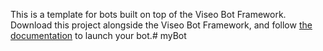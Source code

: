 This is a template for bots built on top of the Viseo Bot Framework.
Download this project alongside the Viseo Bot Framework, and follow [the documentation](https://github.com/NGRP/node-red-contrib-viseo/wiki/Getting-started#running) to launch your bot.# myBot
